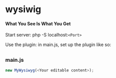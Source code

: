 # wysiwig
#### What You See Is What You Get 
Start server: php -S localhost:```<Port>```

Use the plugin: in main.js, set up the plugin like so: 


##

### main.js
```javascript
new MyWysiwyg(<Your editable content>);

```